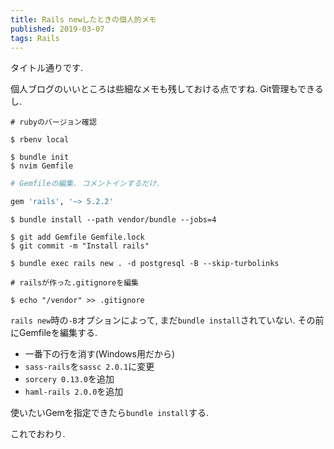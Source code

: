 ```yaml
---
title: Rails newしたときの個人的メモ
published: 2019-03-07
tags: Rails
---
```


タイトル通りです.

<!--more-->

個人ブログのいいところは些細なメモも残しておける点ですね. Git管理もできるし.

```none
# rubyのバージョン確認

$ rbenv local
```

```none
$ bundle init
$ nvim Gemfile
```

```ruby
# Gemfileの編集. コメントインするだけ.

gem 'rails', '~> 5.2.2'
```

```none
$ bundle install --path vendor/bundle --jobs=4

$ git add Gemfile Gemfile.lock
$ git commit -m "Install rails"
```

```none
$ bundle exec rails new . -d postgresql -B --skip-turbolinks
```

```none
# railsが作った.gitignoreを編集

$ echo "/vendor" >> .gitignore
```

`rails new`時の`-B`オプションによって, まだ`bundle install`されていない. その前にGemfileを編集する.

- 一番下の行を消す(Windows用だから)
- `sass-rails`を`sassc 2.0.1`に変更
- `sorcery 0.13.0`を追加
- `haml-rails 2.0.0`を追加

使いたいGemを指定できたら`bundle install`する.

これでおわり.
